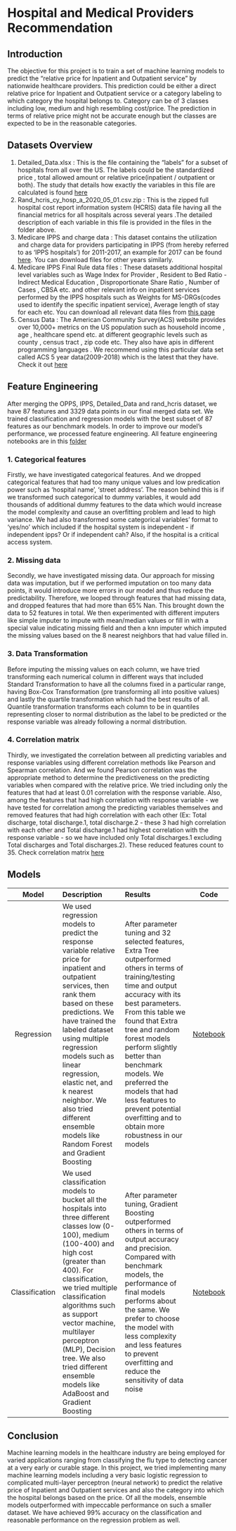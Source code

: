 # Hospital and Medical Providers Recommendation
## Introduction
The objective for this project is to train a set of machine learning models to predict the “relative price for Inpatient and Outpatient service” by nationwide healthcare providers. This prediction could be either a direct relative price for Inpatient and Outpatient service or a category labeling to which category the hospital belongs to. Category can be of 3 classes including low, medium and high resembling cost/price. The prediction in terms of relative price might not be accurate enough but the classes are expected to be in the reasonable categories.
## Datasets Overview
1)	Detailed_Data.xlsx : This is the file containing the “labels” for a subset of hospitals from all over the US. The labels could be the standardized price , total allowed amount or relative price(inpatient / outpatient or both). The study that details how exactly the variables in this file are calculated is found [here](https://www.rand.org/health-care/projects/price-transparency/hospital-pricing/round2.html)
2)	Rand_hcris_cy_hosp_a_2020_05_01.csv.zip : This is the zipped full hospital cost report information system (HCRIS) data file having all the financial metrics for all hospitals across several years .The detailed description of each variable in this file is provided in the files in the folder above.
3)	Medicare IPPS and charge data : This dataset contains the utilization and charge data for providers participating in IPPS (from hereby referred to as ‘IPPS hospitals’) for 2011-2017, an example for 2017 can be found [here](https://www.cms.gov/Research-Statistics-Data-and-Systems/Statistics-Trends-and-Reports/Medicare-Provider-Charge-Data/Inpatient2017). You can download files for other years similarly.
4)	Medicare IPPS Final Rule data files : These datasets additional hospital level variables such as Wage Index for Provider , Resident to Bed Ratio - Indirect Medical Education , Disproportionate Share Ratio , Number of Cases , CBSA etc. and other relevant info on inpatient services performed by the IPPS hospitals such as Weights for MS-DRGs(codes used to identify the specific inpatient service), Average length of stay for each etc. You can download all relevant data files from [this page](https://www.cms.gov/Medicare/Medicare-Fee-for-Service-Payment/AcuteInpatientPPS/FY2020-IPPS-Final-Rule-Home-Page-Items/FY2020-IPPS-Final-Rule-Data-Files)
5)	Census Data : The American Community Survey(ACS) website provides over 10,000+ metrics on the US  population such as household income , age , healthcare spend etc. at different geographic levels such as county , census tract , zip code etc. They also have apis in different programming languages . We recommend using this particular data set called ACS 5 year data(2009-2018) which is the latest that they have. Check it out [here](https://www.census.gov/data/developers/data-sets/acs-5year.html)

## Feature Engineering
After merging the OPPS, IPPS, Detailed_Data and rand_hcris dataset, we have 87 features and 3329 data points in our final merged data set. We trained classification and regression models with the best subset of 87 features as our benchmark models. In order to improve our model’s performance, we processed feature engineering. All feature engineering notebooks are in this [folder](https://github.com/qviet1602/medxoom_hospital_ranking/tree/master/GT_analysis)

### 1. Categorical features

Firstly, we have investigated categorical features. And we dropped categorical features that had too many unique values and low predication power such as ‘hospital name’, ‘street address’. The reason behind this is if we transformed such categorical to dummy variables, it would add thousands of additional dummy features to the data which would increase the model complexity and cause an overfitting problem and lead to high variance. We had also transformed some categorical variables’ format to ‘yes/no’ which included if the hospital system is independent - if independent ipps? Or if independent cah? Also, if the hospital is a critical access system.

### 2. Missing data

Secondly, we have investigated missing data. Our approach for missing data was imputation, but if we performed imputation on too many data points, it would introduce more errors in our model and thus reduce the predictability. Therefore, we looped through features that had missing data, and dropped features that had more than 65% Nan. This brought down the data to 52 features in total. We then experimented with different imputers like simple imputer to impute with mean/median values or fill in with a special value indicating missing field and then a knn imputer which imputed the missing values based on the 8 nearest neighbors that had value filled in.

### 3. Data Transformation

Before imputing the missing values on each column, we have tried transforming each numerical column in different ways that included Standard Transformation to have all the columns fixed in a particular range, having Box-Cox Transformation (pre transforming all into positive values) and lastly the quartile transformation which had the best results of all. Quantile transformation transforms each column to be in quantiles representing closer to normal distribution as the label to be predicted or the response variable was already following a normal distribution.

### 4. Correlation matrix 

Thirdly, we investigated the correlation between all predicting variables and response variables using different correlation methods like Pearson and Spearman correlation. And we found Pearson correlation was the appropriate method to determine the predictiveness on the predicting variables when compared with the relative price. We tried including only the features that had at least 0.01 correlation with the response variable. Also, among the features that had high correlation with response variable - we have tested for correlation among the predicting variables themselves and removed features that had high correlation with each other (Ex: Total discharge, total discharge.1, total discharge.2 - these 3 had high correlation with each other and Total discharge.1 had highest correlation with the response variable - so we have included only Total discharges.1 excluding Total discharges and Total discharges.2). These reduced features count to 35. Check correlation matrix [here](https://github.com/qviet1602/medxoom_hospital_ranking/blob/master/modeling/corr_matrix.png)

## Models
| Model| Description | Results| Code | 
| :---: | :------ | :------ |:---: |
| Regression | We used regression models to predict the response variable relative price for inpatient and outpatient services, then rank them based on these predictions. We have trained the labeled dataset using multiple regression models such as linear regression, elastic net, and k nearest neighbor. We also tried different ensemble models like Random Forest and Gradient Boosting  |After parameter tuning and 32 selected features, Extra Tree outperformed others in terms of training/testing time and output accuracy with its best parameters. From this table we found that Extra tree and random forest models perform slightly better than benchmark models. We preferred the models that had less features to prevent potential overfitting and to obtain more robustness in our models| [Notebook](https://github.com/qviet1602/medxoom_hospital_ranking/blob/master/modeling/modeling_Regression.ipynb) |
| Classification | We used classification models to bucket all the hospitals into three different classes low (0-100), medium (100-400) and high cost (greater than 400). For classification, we tried multiple classification algorithms such as support vector machine, multilayer perceptron (MLP), Decision tree. We also tried different ensemble models like AdaBoost and Gradient Boosting  |After parameter tuning, Gradient Boosting outperformed others in terms of output accuracy and precision. Compared with benchmark models, the performance of final models performs about the same. We prefer to choose the model with less complexity and less features to prevent overfitting and reduce the sensitivity of data noise| [Notebook](https://github.com/qviet1602/medxoom_hospital_ranking/blob/master/modeling/modeling_classification.ipynb) |


## Conclusion
Machine learning models in the healthcare industry are being employed for varied applications ranging from classifying the flu type to detecting cancer at a very early or curable stage. In this project, we tried implementing many machine learning models including a very basic logistic regression to complicated multi-layer perceptron (neural network) to predict the relative price of Inpatient and Outpatient services and also the category into which the hospital belongs based on the price. Of all the models, ensemble models outperformed with impeccable performance on such a smaller dataset. We have achieved 99% accuracy on the classification and reasonable performance on the regression problem as well.



